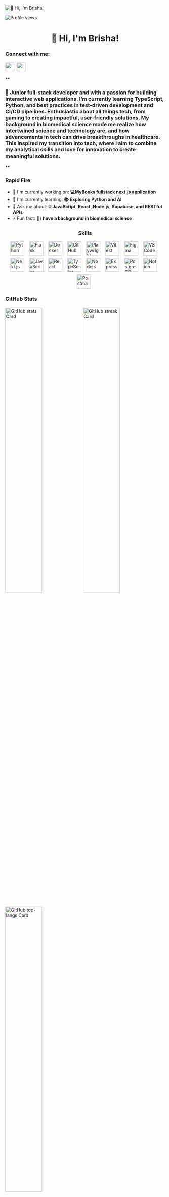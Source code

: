![👋 Hi, I'm Brisha!](https://static.wixstatic.com/media/53fad0_ce0704caa0174d6aa9b2b8101a62fa77~mv2.gif)

![Profile views](https://komarev.com/ghpvc/?username=BrishaP&label=Profile%20views&color=0e75b6&style=flat)

<div id="toc">
  <ul align="center" style="list-style: none">
    <summary>
      <h1>
        👋 Hi, I'm Brisha!
      </h1>
    </summary>
  </ul>
</div>

**<h3 align="left">Connect with me:</h3>** 
<p align="left"><a href="https://github.com/sushilmagare10" target="_blank"><img src="https://img.shields.io/badge/GitHub-100000?logo=github&logoColor=white" height="28" style="margin-right: 4px"></a> <a href="https://www.linkedin.com/in/www.linkedin.com/in/brisha-patel" target="_blank"><img src="https://img.shields.io/badge/LinkedIn-0077B5?style=for-the-badge&logo=linkedin&logoColor=white" height="28" style="margin-right: 4px"></a></p>

 **<h3 align="left">🚀 Junior full-stack developer and with a passion for building interactive web applications. I’m currently learning TypeScript, Python, and best practices in test-driven development and CI/CD pipelines. Enthusiastic about all things tech, from gaming to creating impactful, user-friendly solutions. My background in biomedical science made me realize how intertwined science and technology are, and how advancements in tech can drive breakthroughs in healthcare. This inspired my transition into tech, where I aim to combine my analytical skills and love for innovation to create meaningful solutions.
 </h3>**

**<h3 align="left">Rapid Fire</h3>**

- 💼 I'm currently working on: **💻MyBooks fullstack next.js application**
- 🌱 I'm currently learning: **📚 Exploring Python and AI**
- 💬 Ask me about: **💡 JavaScript, React, Node.js, Supabase, and RESTful APIs**
- ⚡ Fun fact: **🎢 I have a background in biomedical science**

 **<h3 align="center">Skills</h3>**

<div style="display: flex; flex-wrap: wrap; gap: 8px; justify-content: center;"><img src="https://cdn.jsdelivr.net/gh/devicons/devicon/icons/python/python-original.svg" height="44" alt="Python" style="margin-right: 8px"> <img src="https://cdn.jsdelivr.net/gh/devicons/devicon/icons/flask/flask-original.svg" height="44" alt="Flask" style="margin-right: 8px"> <img src="https://cdn.jsdelivr.net/gh/devicons/devicon/icons/docker/docker-original.svg" height="44" alt="Docker" style="margin-right: 8px"> <img src="https://cdn.jsdelivr.net/gh/devicons/devicon@latest/icons/github/github-original-wordmark.svg" height="44" alt="GitHub" style="margin-right: 8px"> <img src="https://cdn.jsdelivr.net/gh/devicons/devicon@latest/icons/playwright/playwright-original.svg" height="44" alt="Playwright" style="margin-right: 8px"> <img src="https://cdn.jsdelivr.net/gh/devicons/devicon@latest/icons/vitest/vitest-original.svg" height="44" alt="Vitest" style="margin-right: 8px"> <img src="https://cdn.jsdelivr.net/gh/devicons/devicon@latest/icons/figma/figma-original.svg" height="44" alt="Figma" style="margin-right: 8px"> <img src="https://cdn.jsdelivr.net/gh/devicons/devicon@latest/icons/vscode/vscode-original.svg" height="44" alt="VSCode" style="margin-right: 8px"> <img src="https://cdn.jsdelivr.net/gh/devicons/devicon@latest/icons/nextjs/nextjs-original-wordmark.svg" height="44" alt="Next.js" style="margin-right: 8px"> <img src="https://cdn.simpleicons.org/javascript/F7DF1E" height="44" alt="JavaScript" style="margin-right: 8px"> <img src="https://cdn.simpleicons.org/react/61DAFB" height="44" alt="React" style="margin-right: 8px"> <img src="https://cdn.simpleicons.org/typescript/3178C6" height="44" alt="TypeScript" style="margin-right: 8px"> <img src="https://cdn.simpleicons.org/adonisjs/5A45FF" height="44" alt="Nodejs" style="margin-right: 8px"> <img src="https://cdn.simpleicons.org/express/000000" height="44" alt="Express" style="margin-right: 8px"> <img src="https://cdn.simpleicons.org/postgresql/336791" height="44" alt="PostgreSQL" style="margin-right: 8px"> <img src="https://skillicons.dev/icons?i=notion" height="44" alt="Notion" style="margin-right: 8px"> <img src="https://skillicons.dev/icons?i=postman" height="44" alt="Postman" style="margin-right: 8px"></div>

 **<h3 align="left">GitHub Stats</h3>**

<p align="left">
  <img width="48%" src="https://github-readme-stats.vercel.app/api?username=BrishaP&theme=react&hide_title=false&hide_rank=false&show_icons=false&include_all_commits=false&count_private=true&line_height=23" alt="GitHub stats Card" />
  <img width="48%" src="https://streak-stats.demolab.com/?user=BrishaP&theme=react&hide_border=false&date_format=M+j%5B%2C+Y%5D&mode=daily&hide_total_contributions=false&hide_current_streak=false&hide_longest_streak=false&card_height=200" alt="GitHub streak Card" />
</p>

<p align="left">
  <img width="48%" src="https://github-readme-stats.vercel.app/api/top-langs?username=BrishaP&theme=react&hide_title=false&layout=compact&langs_count=6&hide_progress=false&card_width=400" alt="GitHub top-langs Card" />
</p>

